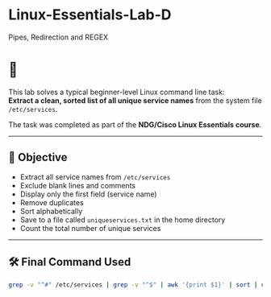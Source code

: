 # Linux-Essentials-Lab-D
Pipes, Redirection and REGEX
# 🐧 

This lab solves a typical beginner-level Linux command line task:  
**Extract a clean, sorted list of all unique service names** from the system file `/etc/services`.

The task was completed as part of the **NDG/Cisco Linux Essentials course**.

---

## 📌 Objective

- Extract all service names from `/etc/services`
- Exclude blank lines and comments
- Display only the first field (service name)
- Remove duplicates
- Sort alphabetically
- Save to a file called `uniqueservices.txt` in the home directory
- Count the total number of unique services

---

## 🛠️ Final Command Used

```bash
grep -v "^#" /etc/services | grep -v "^$" | awk '{print $1}' | sort | uniq > ~/uniqueservices.txt && wc -l ~/uniqueservices.txt
